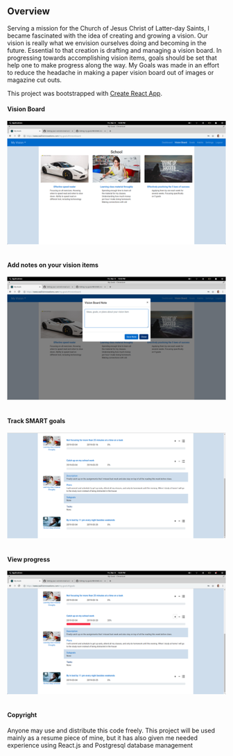 ## Overview ##
  Serving a mission for the Church of Jesus Christ of Latter-day Saints, I became fascinated with the idea of creating and growing a vision. Our vision is really what we envision ourselves doing and becoming in the future. Essential to that creation is drafting and managing a vision board. In progressing towards accomplishing vision items, goals should be set that help one to make progress along the way. My Goals was made in an effort to reduce the headache in making a paper vision board out of images or magazine cut outs.

This project was bootstrapped with [Create React App](https://github.com/facebook/create-react-app).

#### Vision Board ####
![Screenshot](readme/vision-board.png)
<br/><br/>

#### Add notes on your vision items ####
![Screenshot](readme/vision-notes.png)
<br/><br/>

#### Track SMART goals ####
![Screenshot](readme/goals.png)
<br/><br/>

#### View progress ####
![Screenshot](readme/progress.png)
<br/><br/>

#### Copyright ####
Anyone may use and distribute this code freely. This project will be used mainly as a resume piece of mine, but it has also given me needed experience using React.js and Postgresql database management
